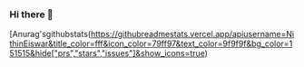### Hi there 👋

<!--
**NithinEiswar/NithinEiswar** is a ✨ _special_ ✨ repository because its `README.md` (this file) appears on your GitHub profile.

Here are some ideas to get you started:

- 🔭 I’m currently working on : Endsems
- 🌱 I’m currently learning : Deep Learning
- 👯 I’m looking to collaborate on:
- 🤔 I’m looking for help with ...
- 💬 Ask me about: Internet of Things, Data Science and Image Processing
- 📫 How to reach me: Drop a mail to nit141100@gmail.com
- 😄 Pronouns: ...
- ⚡ Fun fact: ...
-->

[Anurag'sgithubstats(https://githubreadmestats.vercel.app/apiusername=NithinEiswar&title_color=fff&icon_color=79ff97&text_color=9f9f9f&bg_color=151515&hide["prs","stars","issues"]&show_icons=true)

